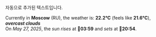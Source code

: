 
자동으로 추가된 텍스트입니다.

<!--START_SECTION:weather:moscow-->
Currently in **Moscow** (RU), the weather is: **22.2°C** (feels like **21.6°C**), ***overcast clouds***<br/>
On *May 27, 2025*, the *sun rises* at 🌅**03:59** and *sets* at 🌇**20:54**.
<!--END_SECTION:weather-->
